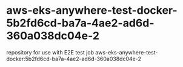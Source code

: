 # aws-eks-anywhere-test-docker-5b2fd6cd-ba7a-4ae2-ad6d-360a038dc04e-2
repository for use with E2E test job aws-eks-anywhere-test-docker:5b2fd6cd-ba7a-4ae2-ad6d-360a038dc04e-2
